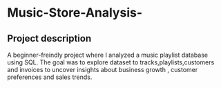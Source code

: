 # Music-Store-Analysis-
##  Project description 
A beginner-freindly project where I analyzed a music playlist database using SQL. The goal was to explore dataset to tracks,playlists,customers and invoices to uncover insights about business growth , customer preferences and sales trends.


